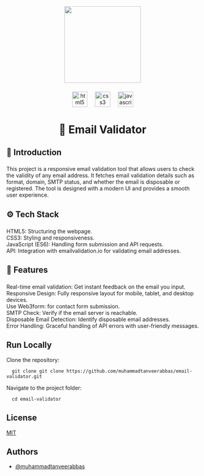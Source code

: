 <div align="center">
  <img height="200" src="https://i.postimg.cc/dVYyFrC0/Email-Validator.jpg"  />
</div>

###

<div align="center">
  <img src="https://img.shields.io/badge/HTML5-E34F26?logo=html5&logoColor=white&style=for-the-badge" height="40" alt="html5 logo"  />
  <img width="12" />
  <img src="https://img.shields.io/badge/CSS3-1572B6?logo=css3&logoColor=white&style=for-the-badge" height="40" alt="css3 logo"  />
  <img width="12" />
  <img src="https://img.shields.io/badge/JavaScript-F7DF1E?logo=javascript&logoColor=black&style=for-the-badge" height="40" alt="javascript logo"  />
</div>

###

<h1 align="center">📧 Email Validator</h1>
<h2 align="left">🤖 Introduction</h2>

###

<p align="left">This project is a responsive email validation tool that allows users to check the validity of any email address. It fetches email validation details such as format, domain, SMTP status, and whether the email is disposable or registered. The tool is designed with a modern UI and provides a smooth user experience.</p>

###

<h2 align="left">⚙️ Tech Stack</h2>

###

<p align="left">HTML5: Structuring the webpage.<br>CSS3: Styling and responsiveness.<br>JavaScript (ES6): Handling form submission and API requests.<br>API: Integration with emailvalidation.io for validating email addresses.</p>

###

<h2 align="left">🔋 Features</h2>

###

<p align="left">Real-time email validation: Get instant feedback on the email you input.<br>Responsive Design: Fully responsive layout for mobile, tablet, and desktop devices.<br>Use Web3form: for contact form submission.<br>SMTP Check: Verify if the email server is reachable.<br>Disposable Email Detection: Identify disposable email addresses.<br>Error Handling: Graceful handling of API errors with user-friendly messages.</p>

###

## Run Locally

Clone the repository:

```npm
  git clone git clone https://github.com/muhammadtanveerabbas/email-validator.git

```

Navigate to the project folder:

```npm
  cd email-validator
```



## License

[MIT](https://choosealicense.com/licenses/mit/)


## Authors

- [@muhammadtanveerabbas](https://github.com/MuhammadTanveerAbbas)

